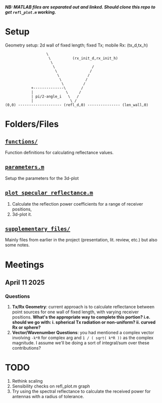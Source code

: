 ***NB: MATLAB files are separated out and linked. Should clone this repo to get `refl_plot.m` working.***

# Setup
Geometry setup: 2d wall of fixed length; fixed Tx; mobile Rx:
                 (tx_d,tx_h)                                              
                                                                        
                       \                                                
                        \          (rx_init_d,rx_init_h)                  
                         \                                              
                          \                 /                           
                           \               /                            
                            \             /                             
                             \           /                              
                              \         /                               
                +--------------\       /                                
                |               \     /                                 
                | pi/2-angle_i   \   /                                  
                |                 \ /                                   
    (0,0) -------------------- (refl_d,0) --------------- (len_wall,0)
# Folders/Files
## [`functions/`](https://github.com/AndyWhelan/DCU-Project-2025/blob/main/functions/)
Function definitions for calculating reflectance values.

## [`parameters.m`](https://github.com/AndyWhelan/DCU-Project-2025/blob/main/parameters.m)
Setup the parameters for the 3d-plot

## [`plot_specular_reflectance.m`](https://github.com/AndyWhelan/DCU-Project-2025/blob/main/plot_specular_reflectance.m)
1. Calculate the reflection power coefficients for a range of receiver positions,
2. 3d-plot it.

## [`supplementary_files/`](https://github.com/AndyWhelan/DCU-Project-2025/blob/main/supplementary_files/)
Mainly files from earlier in the project (presentation, lit. review, etc.) but also some notes.

# Meetings

## April 11 2025

### Questions

  1. **Tx/Rx Geometry**: current approach is to calculate reflectance between point sources for one wall of fixed length, with varying receiver positions. **What's the appropriate way to complete this portion? i.e. should we go with:
    i. 	spherical Tx radiation or non-uniform?
    ii. 	curved Rx or sphere?**
  2. **Vector/Wavenumber Questions**: you had mentioned a complex vector involving `-k*R` for complex arg and `1 / ( sqrt( k*R ))` as the complex magnitude. I assume we'll be doing a sort of integral/sum over these contributions?

# TODO
1. Rethink scaling
2. Sensibility checks on refl_plot.m graph
3. Try using the spectral reflectance to calculate the received power for antennas with a radius of tolerance.
